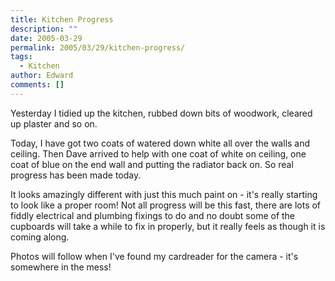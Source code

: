 ```yaml
---
title: Kitchen Progress
description: ""
date: 2005-03-29
permalink: 2005/03/29/kitchen-progress/
tags:
  - Kitchen
author: Edward
comments: []
---
```


Yesterday I tidied up the kitchen, rubbed down bits of woodwork, cleared
up plaster and so on.

Today, I have got two coats of watered down white all over the walls and
ceiling. Then Dave arrived to help with one coat of white on ceiling,
one coat of blue on the end wall and putting the radiator back on. So
real progress has been made today.

It looks amazingly different with just this much paint on - it\'s really
starting to look like a proper room! Not all progress will be this fast,
there are lots of fiddly electrical and plumbing fixings to do and no
doubt some of the cupboards will take a while to fix in properly, but it
really feels as though it is coming along.

Photos will follow when I\'ve found my cardreader for the camera - it\'s
somewhere in the mess!

